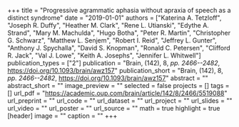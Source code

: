 +++
title = "Progressive agrammatic aphasia without apraxia of speech as a distinct syndrome"
date = "2019-01-01"
authors = ["Katerina A. Tetzloff", "Joseph R. Duffy", "Heather M. Clark", "Rene L. Utianski", "Edythe A. Strand", "Mary M. Machulda", "Hugo Botha", "Peter R. Martin", "Christopher G. Schwarz", "Matthew L. Senjem", "Robert I. Reid", "Jeffrey L. Gunter", "Anthony J. Spychalla", "David S. Knopman", "Ronald C. Petersen", "Clifford R. Jack", "Val J. Lowe", "Keith A. Josephs", "Jennifer L. Whitwell"]
publication_types = ["2"]
publication = "Brain, (142), 8, _pp. 2466--2482_, https://doi.org/10.1093/brain/awz157"
publication_short = "Brain, (142), 8, _pp. 2466--2482_, https://doi.org/10.1093/brain/awz157"
abstract = ""
abstract_short = ""
image_preview = ""
selected = false
projects = []
tags = []
url_pdf = "https://academic.oup.com/brain/article/142/8/2466/5519088"
url_preprint = ""
url_code = ""
url_dataset = ""
url_project = ""
url_slides = ""
url_video = ""
url_poster = ""
url_source = ""
math = true
highlight = true
[header]
image = ""
caption = ""
+++
